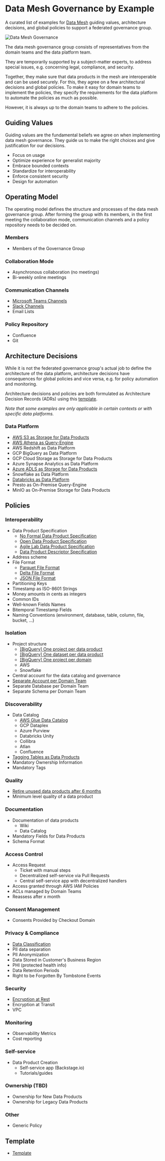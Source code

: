 # Data Mesh Governance by Example

A curated list of examples for [Data Mesh](https://www.datamesh-architecture.com) guiding values, architecture decisions, and global policies to support a federated governance group.


![Data Mesh Governance](images/governance.png)

The data mesh governance group consists of representatives from the domain teams and the data platform team.

They are temporarily supported by a subject-matter experts, to address special issues, e.g. concerning legal, compliance, and security.

Together, they make sure that data products in the mesh are interoperable and can be used securely. For this, they agree on a few architectural decisions and global policies. To make it easy for domain teams to implement the policies, they specify the requirements for the data platform to automate the policies as much as possible.

However, it is always up to the domain teams to adhere to the policies.



## Guiding Values

Guiding values are the fundamental beliefs we agree on when implementing data mesh governance. 
They guide us to make the right choices and give justification for our decisions. 

- Focus on usage
- Optimize experience for generalist majority
- Embrace bounded contexts
- Standardize for interoperability
- Enforce consistent security 
- Design for automation

## Operating Model

The operating model defines the structure and processes of the  data mesh governance group.
After forming the group with its members, in the first meeting the collaboration mode, communication channels and a policy repository needs to be decided on.

### Members
- Members of the Governance Group

### Collaboration Mode
- Asynchronous collaboration (no meetings)
- Bi-weekly online meetings

### Communication Channels
- [Microsoft Teams Channels](operating-model/communication-channels/microsoft-teams-channels.md)
- [Slack Channels](operating-model/communication-channels/slack-channels.md)
- Email Lists

### Policy Repository
- Confluence
- Git

[//]: # (Decision Process, Policy Template, Adoption Tracking Process, Data Platform Requirements and Tracking)

## Architecture Decisions

While it is not the federated governance group's actual job to define the architecture of the data platform, 
architecture decisions have consequences for global policies and vice versa, e.g. for policy automation and monitoring.

Architecture decisions and policies are both formulated as Architecture Decision Records (ADRs) using this [template](policies/template.md).

_Note that some examples are only applicable in certain contexts or with specific data platforms._


### Data Platform

- [AWS S3 as Storage for Data Products](architecture-decisions/data-platform/aws-s3-as-storage-for-data-products.md)
- [AWS Athena as Query-Engine](architecture-decisions/data-platform/aws-athena-as-query-engine.md)
- AWS Redshift as Data Platform
- GCP BigQuery as Data Platform
- GCP Cloud Storage as Storage for Data Products
- Azure Synapse Analytics as Data Platform
- [Azure ADLS as Storage for Data Products](architecture-decisions/data-platform/azure-adls-as-storage-for-data-products.md)
- Snowflake as Data Platform
- [Databricks as Data Platform](architecture-decisions/data-platform/databricks-as-data-platform.md)
- Presto as On-Premise Query-Engine
- MinIO as On-Premise Storage for Data Products

## Policies

### Interoperability
- Data Product Specification
  - [No Formal Data Product Specification](policies/interoperability/data-product-specification/01-no-formal-data-product-specification.md)
  - [Open Data Product Specification](policies/interoperability/data-product-specification/02-open-data-product-specification.md)
  - [Agile Lab Data Product Specification](policies/interoperability/data-product-specification/03-agilelab-data-product-specification.md)
  - [Data Product Descriptor Specification](policies/interoperability/data-product-specification/04-data-product-descriptor-specification.md)
- Address scheme
- File Format
  - [Parquet File Format](policies/interoperability/file-format/parquet-file-format.md)
  - [Delta File Format](policies/interoperability/file-format/delta-file-format.md)
  - [JSON File Format](policies/interoperability/file-format/json-file-format.md)
- Partitioning Keys
- Timestamp as ISO-8601 Strings
- Money amounts in cents as integers
- Common IDs
- Well-known Fields Names
- Bitemporal Timestamp Fields
- Naming Conventions (environment, database, table, column, file, bucket, ...)

### Isolation
- Project structure
  - [[BigQuery] One project per data product](policies/isolation/project-structure/bigquery-one-project-per-dataproduct.md)
  - [[BigQuery] One dataset per data product](policies/isolation/project-structure/bigquery-one-dataset-per-dataproduct.md)
  - [[BigQuery] One project per domain](policies/isolation/project-structure/bigquery-one-project-per-domain.md)
  - AWS
  - Snowflake
- Central account for the data catalog and governance
- [Separate Account per Domain Team](policies/isolation/separate-account-per-domain-team.md)
- Separate Database per Domain Team
- Separate Schema per Domain Team


### Discoverability
- Data Catalog
  - [AWS Glue Data Catalog](policies/discoverability/data-catalog/aws-glue-data-catalog-as-data-catalog.md)
  - GCP Dataplex
  - Azure Purview
  - Databricks Unity
  - Collibra
  - Atlan
  - Confluence
- [Tagging Tables as Data Products](policies/discoverability/tagging-tables-as-data-products-databricks-unity-data-catalog-tagging.md)
- Mandatory Ownership Information
- Mandatory Tags

### Quality
- [Retire unused data products after 6 months](policies/quality/retire-unused-data-products.md)
- Minimum level quality of a data product

### Documentation
- Documentation of data products
  - Wiki
  - Data Catalog
- Mandatory Fields for Data Products
- Schema Format

### Access Control
- Access Request
  - Ticket with manual steps
  - Decentralized self-service via Pull Requests
  - Central self-service app with decentralized handlers
- Access granted through AWS IAM Policies
- ACLs managed by Domain Teams
- Reassess after x month

### Consent Management
- Consents Provided by Checkout Domain

### Privacy & Compliance

- [Data Classification](policies/privacy/data-classification/data-classification.md)
- PII data separation
- PII Anonymization
- Data Stored in Customer's Business Region
- PHI (protected health info)
- Data Retention Periods
- Right to be Forgotten By Tombstone Events

### Security
- [Encryption at Rest](policies/security/encryption-at-rest.md)
- Encryption at Transit
- VPC

### Monitoring
- Observability Metrics
- Cost reporting
 
### Self-service
- Data Product Creation
  - Self-service app (Backstage.io)
  - Tutorials/guides

### Ownership (TBD)
- Ownership for New Data Products
- Ownership for Legacy Data Products

### Other
- Generic Policy

## Template

- [Template](policies/template.md)
